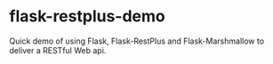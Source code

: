 # flask-restplus-demo

Quick demo of using Flask, Flask-RestPlus and Flask-Marshmallow to deliver a RESTful Web api.
